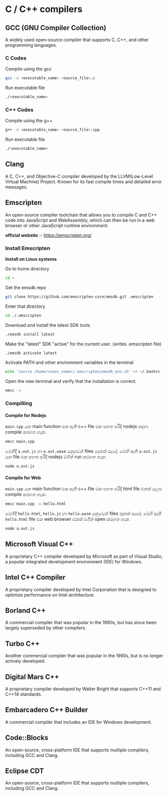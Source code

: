 # C / C++ compilers

## GCC (GNU Compiler Collection)
A widely used open-source compiler that supports C, C++, and other programming languages.

### C Codes
Compile using the gcc
```bash
gcc -o <executable_name> <source_file>.c
```

Run executable file
```bash
./<executable_name>
```

### C++ Codes
Compile using the g++
```bash
g++ -o <executable_name> <source_file>.cpp
```

Run executable file
```bash
./<executable_name>
```

## Clang
A C, C++, and Objective-C compiler developed by the LLVM(Low-Level Virtual Machine) Project. Known for its fast compile times and detailed error messages.

## Emscripten
An open-source compiler toolchain that allows you to compile C and C++ code into JavaScript and WebAssembly, which can then be run in a web browser or other JavaScript runtime environment.

**official website** :- https://emscripten.org/

### Install Emscripten
**Install on Linux systems**

Go to home directory
```bash
cd ~
```
Get the emsdk repo
```bash
git clone https://github.com/emscripten-core/emsdk.git .emscripten
```

Enter that directory
```bash
cd ./.emscripten
```

Download and install the latest SDK tools
```bash
./emsdk install latest
```

Make the "latest" SDK "active" for the current user. (writes .emscripten file)
```bash
./emsdk activate latest
```

Activate PATH and other environment variables in the terminal
```bash
echo 'source /home/<user_name>/.emscripten/emsdk_env.sh' >> ~/.bashrc
```

Open the new terminal and verify that the installation is correct.
```bash
emcc -v
```
### Compilling
#### Compile for Nodejs
`main.cpp` යන main function එක ඇති c++ file එක පහත පරිදි nodejs සදහා compile කරගත හැක.
```bash
emcc main.cpp
```
මෙහිදී `a.out.js` හා `a.out.wasm` යනුවෙන් files දෙකක් සෑදේ. මෙහි ඇති `a.out.js` යන file එක පහත පරිදි nodejs මගින් run කරගත හැක.
```bash
node a.out.js
```

#### Compile for Web
`main.cpp` යන main function එක ඇති c++ file එක පහත පරිදි html file එකක් ලෙස compile කරගත හැක.
```bash
emcc main.cpp -o hello.html
```
මෙහිදී `hello.html`, `hello.js` හා `hello.wasm` යනුවෙන් files තුනක් සෑදේ. මෙහි ඇති `hello.html` file එක web browser එකක් මගින් open කරගත හැක.
```bash
node a.out.js
```

## Microsoft Visual C++
A proprietary C++ compiler developed by Microsoft as part of Visual Studio, a popular integrated development environment (IDE) for Windows.

## Intel C++ Compiler
A proprietary compiler developed by Intel Corporation that is designed to optimize performance on Intel architecture.

## Borland C++
A commercial compiler that was popular in the 1990s, but has since been largely superseded by other compilers.

## Turbo C++
Another commercial compiler that was popular in the 1990s, but is no longer actively developed.

## Digital Mars C++
A proprietary compiler developed by Walter Bright that supports C++11 and C++14 standards.

## Embarcadero C++ Builder
A commercial compiler that includes an IDE for Windows development.

## Code::Blocks
An open-source, cross-platform IDE that supports multiple compilers, including GCC and Clang.

## Eclipse CDT
An open-source, cross-platform IDE that supports multiple compilers, including GCC and Clang.
